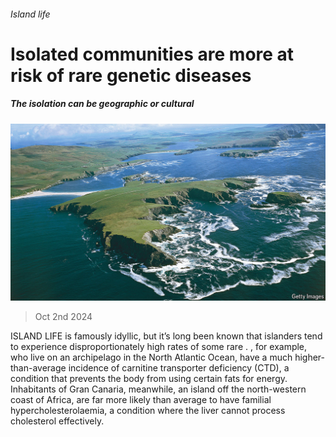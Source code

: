 ###### Island life

# Isolated communities are more at risk of rare genetic diseases 

##### The isolation can be geographic or cultural 

![image](images/20241005_STP002.jpg) 

> Oct 2nd 2024 

ISLAND LIFE is famously idyllic, but it’s long been known that islanders tend to experience disproportionately high rates of some rare . , for example, who live on an archipelago in the North Atlantic Ocean, have a much higher-than-average incidence of carnitine transporter deficiency (CTD), a condition that prevents the body from using certain fats for energy. Inhabitants of Gran Canaria, meanwhile, an island off the north-western coast of Africa, are far more likely than average to have familial hypercholesterolaemia, a condition where the liver cannot process cholesterol effectively. 

